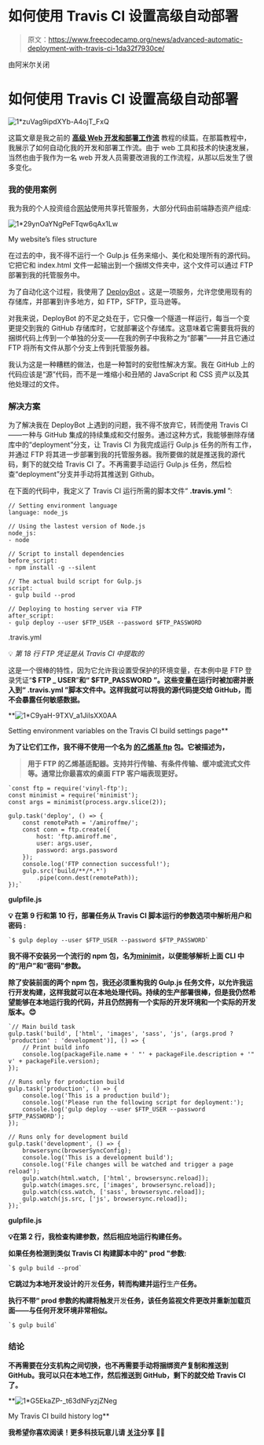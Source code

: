 # 如何使用 Travis CI 设置高级自动部署

> 原文：<https://www.freecodecamp.org/news/advanced-automatic-deployment-with-travis-ci-1da32f7930ce/>

由阿米尔关闭

# 如何使用 Travis CI 设置高级自动部署

![1*zuVag9ipdXYb-A4ojT_FxQ](img/9f5bdd492e9ab253ba1788a33c74c2c2.png)

这篇文章是我之前的 [**高级 Web 开发和部署工作流**](https://codeburst.io/web-development-with-ide-version-control-and-deployment-1eaabb5a256) 教程的续篇。在那篇教程中，我展示了如何自动化我的开发和部署工作流。由于 web 工具和技术的快速发展，当然也由于我作为一名 web 开发人员需要改进我的工作流程，从那以后发生了很多变化。

### 我的使用案例

我为我的个人投资组合[网站](https://www.amiroff.me/)使用共享托管服务，大部分代码由前端静态资产组成:

![1*29ynOaYNgPeFTqw6qAx1Lw](img/4e7c51587f720d72a237a8d4742f49ec.png)

My website’s files structure

在过去的中，我不得不运行一个 Gulp.js 任务来缩小、美化和处理所有的源代码。它把它和 index.html 文件一起输出到一个捆绑文件夹中，这个文件可以通过 FTP 部署到我的托管服务中。

为了自动化这个过程，我使用了 [DeployBot](http://deploybot.com/) 。这是一项服务，允许您使用现有的存储库，并部署到许多地方，如 FTP，SFTP，亚马逊等。

对我来说，DeployBot 的不足之处在于，它只像一个隧道一样运行，每当一个变更提交到我的 GitHub 存储库时，它就部署这个存储库。这意味着它需要我将我的捆绑代码上传到一个单独的分支——在我的例子中我称之为“部署”——并且它通过 FTP 将所有文件从那个分支上传到托管服务器。

我认为这是一种糟糕的做法，也是一种暂时的安慰性解决方案。我在 GitHub 上的代码应该是“源”代码，而不是一堆缩小和丑陋的 JavaScript 和 CSS 资产以及其他处理过的文件。

### 解决方案

为了解决我在 DeployBot 上遇到的问题，我不得不放弃它，转而使用 Travis CI——一种与 GitHub 集成的持续集成和交付服务。通过这种方式，我能够删除存储库中的“deployment”分支，让 Travis CI 为我完成运行 Gulp.js 任务的所有工作，并通过 FTP 将其进一步部署到我的托管服务器。我所要做的就是推送我的源代码，剩下的就交给 Travis CI 了。不再需要手动运行 Gulp.js 任务，然后检查“deployment”分支并手动将其推送到 Github。

在下面的代码中，我定义了 Travis CI 运行所需的脚本文件“ **.travis.yml** ”:

```
// Setting environment language
language: node_js

// Using the lastest version of Node.js
node_js:
- node

// Script to install dependencies
before_script:
- npm install -g --silent

// The actual build script for Gulp.js
script:
- gulp build --prod

// Deploying to hosting server via FTP
after_script:
- gulp deploy --user $FTP_USER --password $FTP_PASSWORD
```

.travis.yml

💡 **第 18 行 FTP 凭证是从 Travis CI* 中提取的*

这是一个很棒的特性，因为它允许我设置受保护的环境变量，在本例中是 FTP 登录凭证“**$ FTP _ USER**”**和“ **$FTP_PASSWORD** ”。这些变量在运行时被加密并嵌入到“ **.travis.yml** ”脚本文件中。这样我就可以将我的源代码提交给 GitHub，而不会暴露任何敏感数据。**

**![1*C9yaH-9TXV_a1JiIsXX0AA](img/755dfa9ac99f028230b7e91130c8e6c1.png)

Setting environment variables on the Travis CI build settings page** 

**为了让它们工作，我不得不使用一个名为 [**的乙烯基 ftp**](https://www.npmjs.com/package/vinyl-ftp) 包。它被描述为，**

> **用于 FTP 的乙烯基适配器。支持并行传输、有条件传输、缓冲或流式文件等。通常比你最喜欢的桌面 FTP 客户端表现更好。**

```
`const ftp = require('vinyl-ftp');
const minimist = require('minimist');
const args = minimist(process.argv.slice(2));

gulp.task('deploy', () => {
    const remotePath = '/amiroffme/';
    const conn = ftp.create({
        host: 'ftp.amiroff.me',
        user: args.user,
        password: args.password
    });
    console.log('FTP connection successful!');
    gulp.src('build/**/*.*')
        .pipe(conn.dest(remotePath));
});`
```

**gulpfile.js**

**💡 **在第 9 行和第 10 行，部署任务从 Travis CI 脚本运行的参数选项中解析用户和密码** :**

```
`$ gulp deploy --user $FTP_USER --password $FTP_PASSWORD`
```

**我不得不安装另一个流行的 npm 包，名为[**minimit**](https://www.npmjs.com/package/minimist)，以便能够解析上面 CLI 中的“用户”和“密码”参数。**

**除了安装前面的两个 npm 包，我还必须重构我的 Gulp.js 任务文件，以允许我运行开发构建，这样我就可以在本地处理代码。持续的生产部署很棒，但是我仍然希望能够在本地运行我的代码，并且仍然拥有一个实际的开发环境和一个实际的开发版本。😊**

```
`// Main build task
gulp.task('build', ['html', 'images', 'sass', 'js', (args.prod ? 'production' : 'development')], () => {
    // Print build info
    console.log(packageFile.name + ' "' + packageFile.description + '" v' + packageFile.version);
});

// Runs only for production build
gulp.task('production', () => {
    console.log('This is a production build');
    console.log('Please run the following script for deployment:');
    console.log('gulp deploy --user $FTP_USER --password $FTP_PASSWORD');
});

// Runs only for development build
gulp.task('development', () => {
    browsersync(browserSyncConfig);
    console.log('This is a development build');
    console.log('File changes will be watched and trigger a page reload');
    gulp.watch(html.watch, ['html', browsersync.reload]);
    gulp.watch(images.src, ['images', browsersync.reload]);
    gulp.watch(css.watch, ['sass', browsersync.reload]);
    gulp.watch(js.src, ['js', browsersync.reload]);
});`
```

**gulpfile.js**

**💡在第 2 行，我检查构建参数，然后相应地运行构建任务。**

**如果任务检测到类似 Travis CI 构建脚本中的" **prod** "参数:**

```
`$ gulp build --prod`
```

**它跳过为本地开发设计的**开发**任务，转而构建并运行**生产**任务。**

**执行不带“ **prod** 参数的构建将触发**开发**任务，该任务监视文件更改并重新加载页面——与任何开发环境非常相似。**

```
`$ gulp build`
```

### **结论**

**不再需要在分支机构之间切换，也不再需要手动将捆绑资产复制和推送到 GitHub。我可以只在本地工作，然后推送到 GitHub，剩下的就交给 Travis CI 了。**

**![1*G5EkaZP-_t63dNFyzjZNeg](img/ec2a3b16521afd49c5df9663198a3b6b.png)

My Travis CI build history log** 

**我希望你喜欢阅读！更多科技玩意儿请 [****关注****](https://medium.com/@amiroffme)****分享**** 🤖💖**